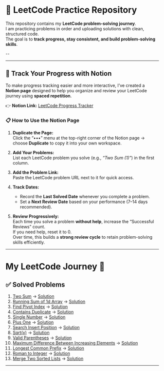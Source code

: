# 🚀 LeetCode Practice Repository

This repository contains my **LeetCode problem-solving journey**.  
I am practicing problems in order and uploading solutions with clean, structured code.  
The goal is to **track progress, stay consistent, and build problem-solving skills**.

--

---

## 🧭 Track Your Progress with Notion

To make progress tracking easier and more interactive, I’ve created a **Notion page** designed to help you organize and review your LeetCode journey using **spaced repetition**.

👉 **Notion Link:** [LeetCode Progress Tracker](https://www.notion.so/Leetcode-29143b0812b280df9359e6fe4ea081b5?source=copy_link)

### 📋 How to Use the Notion Page
1. **Duplicate the Page:**  
   Click the “•••” menu at the top-right corner of the Notion page → choose **Duplicate** to copy it into your own workspace.

2. **Add Your Problems:**  
   List each LeetCode problem you solve (e.g., *“Two Sum (1)”*) in the first column.

3. **Add the Problem Link:**  
   Paste the LeetCode problem URL next to it for quick access.

4. **Track Dates:**  
   - Record the **Last Solved Date** whenever you complete a problem.  
   - Set a **Next Review Date** based on your performance (7–14 days recommended).

5. **Review Progressively:**  
   Each time you solve a problem **without help**, increase the “Successful Reviews” count.  
   If you need help, reset it to 0.  
   Over time, this builds a **strong review cycle** to retain problem-solving skills efficiently.

---

# My LeetCode Journey 📘
## ✅ Solved Problems
1. [Two Sum](https://leetcode.com/problems/two-sum/) → [Solution](Easy/0001-two-sum.py)
2. [Running Sum of 1d Array](https://leetcode.com/problems/running-sum-of-1d-array/) → [Solution](Easy/1480-running-sum-of-1d-array.py)
3. [Find Pivot Index](https://leetcode.com/problems/find-pivot-index/) → [Solution](Easy/0724-find_pivot_index.py)
4. [Contains Duplicate](https://leetcode.com/problems/contains-duplicate/) → [Solution](Easy/0217-contains_duplicate.py)
5. [Single Number](https://leetcode.com/problems/single-number/) → [Solution](Easy/0136-single_number.py)
6. [Plus One](https://leetcode.com/problems/plus-one/) → [Solution](Easy/0066-plus_one.py)
7. [Search Insert Position](https://leetcode.com/problems/search-insert-position/) → [Solution](Easy/0035-search_insert_position.py)
8. [Sqrt(x)](https://leetcode.com/problems/sqrtx/) → [Solution](Easy/0069-sqrt(x).py)
9. [Valid Parentheses](https://leetcode.com/problems/valid-parentheses/) → [Solution](Easy/0020-valid_paranthesis.py)
10. [Maximum Difference Between Increasing Elements](https://leetcode.com/problems/maximum-difference-between-increasing-elements/) → [Solution](Easy/2016-maximum_diff_bw_increasing_ele.py)
11. [Longest Common Prefix](https://leetcode.com/problems/longest-common-prefix/) → [Solution](Easy/0014-longest_common_prefix.py)
12. [Roman to Integer](https://leetcode.com/problems/roman-to-integer/) → [Solution](Easy/0013-roman_to_int.py)
13. [Merge Two Sorted Lists](https://leetcode.com/problems/merge-two-sorted-lists/) → [Solution](Easy/0021-merge_two_sorted_lists.py)








 


---
